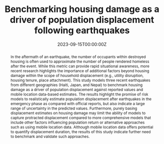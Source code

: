 ---
title: 'Benchmarking housing damage as a driver of population displacement following earthquakes'

# Authors
# If you created a profile for a user (e.g. the default `admin` user), write the username (folder name) here
# and it will be replaced with their full name and linked to their profile.
authors:
  - admin
  - Carmine Galasso
  - Vitor Silva
  - Jack Baker

# Author notes (optional)
# author_notes:
#   - 'Equal contribution'
#   - 'Equal contribution'

date: '2023-09-15T00:00:00Z'
doi: ''

# Schedule page publish date (NOT publication's date).
publishDate: '2023-12-22T00:00:00Z'

# Publication type.
# Accepts a single type but formatted as a YAML list (for Hugo requirements).
# Enter a publication type from the CSL standard.
publication_types: ['paper-conference']

# Publication name and optional abbreviated publication name.
publication: In *SECED 2023*
publication_short: In *SECED 2023*

abstract: 'In the aftermath of an earthquake, the number of occupants within destroyed housing is often used to approximate the number of people rendered homeless after the event. While this metric can provide rapid situational awareness, more recent research highlights the importance of additional factors beyond housing damage within the scope of household displacement (e.g., utility disruption, housing tenure, place attachment). This study models three recent earthquakes from different geographies (Haiti, Japan, and Nepal) to benchmark housing damage as a driver of population displacement against reported values and mobile location data-based estimates. The results highlight the promise of risk models to realistically estimate population displacement after earthquakes in the emergency phase as compared with official reports, but also indicate a large range of uncertainty in the predicted values. Furthermore, purely basing displacement estimates on housing damage may limit the ability of models to capture protracted displacement compared to more comprehensive models that include other factors influencing population return or alternative approaches such as using mobile location data. Although mobile location data offers potential to quantify displacement duration, the results of this study indicate further need to benchmark and validate such approaches.'

# Summary. An optional shortened abstract.
summary: 'In the aftermath of an earthquake, the number of occupants within destroyed housing is often used to approximate the number of people rendered homeless after the event. While this metric can provide rapid situational awareness, more recent research highlights the importance of additional factors beyond housing damage within the scope of household displacement (e.g., utility disruption, housing tenure, place attachment). This study models three recent earthquakes from different geographies (Haiti, Japan, and Nepal) to benchmark housing damage as a driver of population displacement against reported values and mobile location data-based estimates.' 

tags:
 - household displacement
 - earthquakes
 - disaster risk

# Display this page in the Featured widget?
featured: true

# Custom links (uncomment lines below)
# links:
# - name: Custom Link
#   url: http://example.org

url_pdf: 'https://www.researchgate.net/publication/374060593_Benchmarking_housing_damage_as_a_driver_of_population_displacement_following_earthquakes'
url_code: ''
url_dataset: ''
url_poster: ''
url_project: ''
url_slides: 'https://www.researchgate.net/publication/374060737_Presentation_reducedpdf'
url_source: ''
url_video: ''

# Featured image
# To use, add an image named `featured.jpg/png` to your page's folder.
image:
  caption: ''
  focal_point: ''
  preview_only: false

# Associated Projects (optional).
#   Associate this publication with one or more of your projects.
#   Simply enter your project's folder or file name without extension.
#   E.g. `internal-project` references `content/project/internal-project/index.md`.
#   Otherwise, set `projects: []`.
projects: []

# Slides (optional).
#   Associate this publication with Markdown slides.
#   Simply enter your slide deck's filename without extension.
#   E.g. `slides: "example"` references `content/slides/example/index.md`.
#   Otherwise, set `slides: ""`.
slides: ""
---